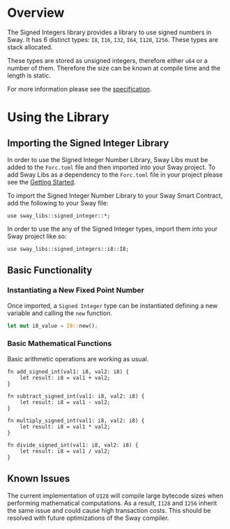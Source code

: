 # Overview

The Signed Integers library provides a library to use signed numbers in Sway. It has 6 distinct types: `I8`, `I16`, `I32`, `I64`, `I128`, `I256`. These types are stack allocated.

These types are stored as unsigned integers, therefore either `u64` or a number of them. Therefore the size can be known at compile time and the length is static. 

For more information please see the [specification](./SPECIFICATION.md).

# Using the Library

## Importing the Signed Integer Library

In order to use the Signed Integer Number Library, Sway Libs must be added to the `Forc.toml` file and then imported into your Sway project. To add Sway Libs as a dependency to the `Forc.toml` file in your project please see the [Getting Started](../../../getting_started/index.md).

To import the Signed Integer Number Library to your Sway Smart Contract, add the following to your Sway file:

```sway
use sway_libs::signed_integer::*;
```

In order to use the any of the Signed Integer types, import them into your Sway project like so:

```sway
use sway_libs::signed_integers::i8::I8;
```

## Basic Functionality

### Instantiating a New Fixed Point Number

Once imported, a `Signed Integer` type can be instantiated defining a new variable and calling the `new` function.

```rust
let mut i8_value = I8::new();
```

### Basic Mathematical Functions

Basic arithmetic operations are working as usual.

```sway
fn add_signed_int(val1: i8, val2: i8) {
    let result: i8 = val1 + val2;
}

fn subtract_signed_int(val1: i8, val2: i8) {
    let result: i8 = val1 - val2;
}

fn multiply_signed_int(val1: i8, val2: i8) {
    let result: i8 = val1 * val2;
}

fn divide_signed_int(val1: i8, val2: i8) {
    let result: i8 = val1 / val2;
}
```

## Known Issues
The current implementation of `U128` will compile large bytecode sizes when performing mathematical computations. As a result, `I128` and `I256` inherit the same issue and could cause high transaction costs. This should be resolved with future optimizations of the Sway compiler.
